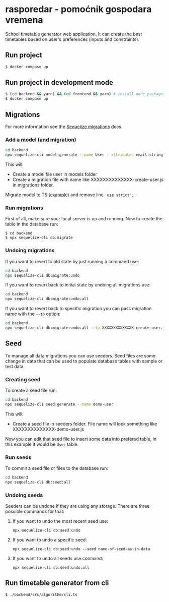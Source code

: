 # rasporedar - pomoćnik gospodara vremena

School timetable generator web application. It can create the best timetables based on user's preferences (inputs and constraints).

## Run project

```sh
$ docker compose up
```

## Run project in development mode

```sh
$ (cd backend && yarn) && (cd frontend && yarn) # install node packages on host machine for eslint, husky...
$ docker compose up
```

## Migrations

For more information see the [Sequelize migrations](https://sequelize.org/docs/v6/other-topics/migrations/) docs.

### Add a model (and migration)

```sh
cd backend
npx sequelize-cli model:generate --name User --attributes email:string,password:string
```

This will:

- Create a model file user in models folder
- Create a migration file with name like XXXXXXXXXXXXXX-create-user.js in migrations folder.

Migrate model to TS ([example](./backend/src/models/user.ts)) and remove line `'use strict';`

### Run migrations

First of all, make sure your local server is up and running.
Now to create the table in the database run:

```
$ cd backend
$ npx sequelize-cli db:migrate
```

### Undoing migrations

If you want to revert to old state by just running a command use:

```sh
cd backend
npx sequelize-cli db:migrate:undo
```

If you want to revert back to initial state by undoing all migrations use:

```sh
cd backend
npx sequelize-cli db:migrate:undo:all
```

If you want to revert back to specific migration you can pass migration name with the `--to` option:

```sh
cd backend
npx sequelize-cli db:migrate:undo:all --to XXXXXXXXXXXXXX-create-user.js
```

## Seed

To manage all data migrations you can use seeders. Seed files are some change in data that can be used to populate database tables with sample or test data.

### Creating seed

To create a seed file run:

```sh
cd backend
npx sequelize-cli seed:generate --name demo-user
```

This will:

- Create a seed file in seeders folder. File name will look something like XXXXXXXXXXXXXX-demo-user.js

Now you can edit that seed file to insert some data into prefered table, in this example it would be `User` table.

### Run seeds

To commit a seed file or files to the database run:

```sh
cd backend
npx sequelize-cli db:seed:all
```

### Undoing seeds

Seeders can be undone if they are using any storage. There are three possible commands for that:

1. If you want to undo the most recent seed use:

   `npx sequelize-cli db:seed:undo`

2. If you want to undo a specific seed:

   `npx sequelize-cli db:seed:undo --seed name-of-seed-as-in-data`

3. If you want to undo all seeds use coomand:

   `npx sequelize-cli db:seed:undo:all`

## Run timetable generator from cli

```
$ ./backend/src/algorithm/cli.ts
```
